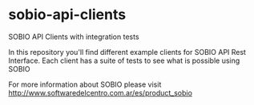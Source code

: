 # sobio-api-clients
SOBIO API Clients with integration tests

In this repository you'll find different example clients for SOBIO API Rest Interface. Each client has a suite of tests to see what is possible using SOBIO

For more information about SOBIO please visit http://www.softwaredelcentro.com.ar/es/product_sobio
